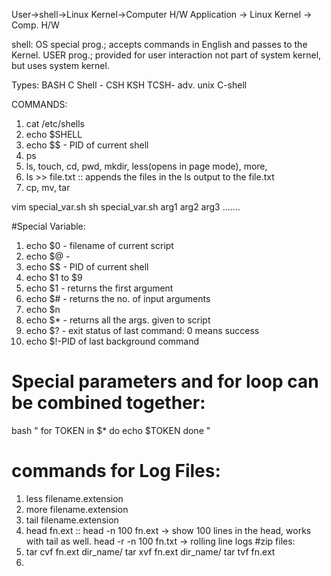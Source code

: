 User->shell->Linux Kernel->Computer H/W
Application -> Linux Kernel -> Comp. H/W

shell:  OS special prog.; accepts commands in English and passes to the Kernel.
	USER prog.; provided for user interaction
	not part of system kernel,  but uses system kernel.

Types:
 BASH
 C Shell - CSH
 KSH
 TCSH- adv. unix C-shell

COMMANDS:
1. cat /etc/shells
2. echo $SHELL
3. echo $$ - PID of current shell
4. ps
5. ls, touch, cd, pwd, mkdir, less(opens in page mode), more, 
6. ls >> file.txt :: appends the files in the ls output to the file.txt 
7. cp, mv, tar

vim special_var.sh
sh special_var.sh arg1 arg2 arg3 .......

#Special Variable:
1.  echo $0 - filename of current script
2.  echo $@ - 
3.  echo $$ - PID of current shell
4.  echo $1 to $9
5.  echo $1 - returns the first argument
6.  echo $# - returns the no. of input arguments
7.  echo $n 
8.  echo $* - returns all the args. given to script
9.  echo $? - exit status of last command: 0 means success
10. echo $!-PID of last background command

# Special parameters and for loop can be combined together:
bash
"
for TOKEN in $*
do
	echo $TOKEN
done
"
 
# commands for Log Files:
1.  less filename.extension
2.  more filename.extension
3.  tail filename.extension
4.  head fn.ext :: head -n 100 fn.ext -> show 100 lines in the head, works with tail as well.
	 head -r -n 100 fn.txt -> rolling line logs
#zip files:
5.  tar cvf fn.ext dir_name/
	tar xvf fn.ext dir_name/
	tar tvf fn.ext
6.  
